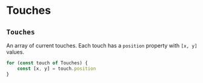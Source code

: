 # Touches

## `Touches`

An array of current touches. Each touch has a `position` property with `[x, y]` values.

```javascript
for (const touch of Touches) {
    const [x, y] = touch.position
}
```

